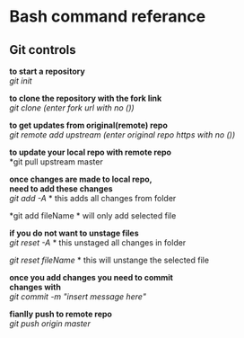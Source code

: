 # Bash command referance

## Git controls

**to start a repository**  
*git init*

**to clone the repository with the fork link**  
*git clone (enter fork url with no ())*

**to get updates from original(remote) repo**  
*git remote add upstream (enter original repo https with no ())*

**to update your local repo with remote repo**  
*git pull upstream master

**once changes are made to local repo,**   
**need to add these changes**  
*git add -A*
    * this adds all changes from folder

*git add fileName
    * will only add selected file

**if you do not want to unstage files**  
*git reset -A*
    * this unstaged all changes in folder

*git reset fileName*
    * this will unstange the selected file

**once you add changes you need to commit**  
**changes with**  
*git commit -m "insert message here"*

**fianlly push to remote repo**  
*git push origin master*




